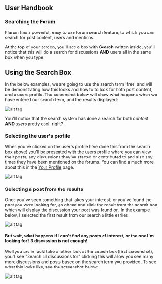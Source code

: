 ## User Handbook
### Searching the Forum

Flarum has a powerful, easy to use forum search feature, to which you can search for post content, users and mentions.

At the top of your screen, you'll see a box with **Search** written inside, you'll notice that this will do a search for discussions **AND** users all in the same box when you type.

## Using the Search Box

In the below examples, we are going to use the search term 'free' and will be demonstrating how this looks and how to to look for both post content, and a users profile.
The screenshot below will show what happens when we have entered our search term, and the results displayed:

![alt tag](http://i.imgur.com/IrabCOH.png)

You'lll notice that the search system has done a search for both _content_ **AND** _users_ pretty cool, right?

### Selecting the user's profile

When you've clicked on the user's profile (I've done this from the search box above) you'll be presented with the users profile where you can view their posts, any discussions they've started or contributed to and also any times they have been mentioned on the forums. You can find a much more about this in the [Your Profile](profile.md) page.

![alt tag](http://i.imgur.com/fVYoWGG.png)

### Selecting a post from the results

Once you've seen something that takes your interest, or you've found the post you were looking for, go ahead and click the result from the search box which will display the discussion your post was found on. In the example below, I selected the first result from our search a little earlier.

![alt tag](http://i.imgur.com/f82JsHJ.png)

#### But wait, what happens if I can't find any posts of interest, or the one I'm looking for? 3 discussion is not enough!

Well you are in luck! take another look at the search box (first screenshot), you'll see "Search all discussions for" clicking this will allow you see many more discussions and posts based on the search term you provided. To see what this looks like, see the screenshot below:

![alt tag](http://i.imgur.com/79uOeJ3.png)
